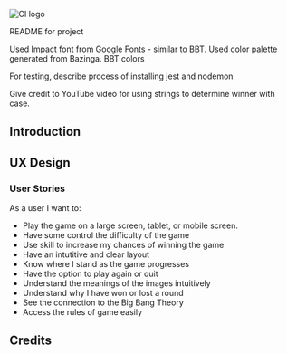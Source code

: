 ![CI logo](https://codeinstitute.s3.amazonaws.com/fullstack/ci_logo_small.png)

README for project

Used Impact font from Google Fonts - similar to BBT.
Used color palette generated from Bazinga. BBT colors


For testing, describe process of installing jest and nodemon

Give credit to YouTube video for using strings to determine winner with case.

## Introduction


## UX Design

### User Stories

As a user I want to:
+ Play the game on a large screen, tablet, or mobile screen.
+ Have some control the difficulty of the game
+ Use skill to increase my chances of winning the game
+ Have an intutitive and clear layout
+ Know where I stand as the game progresses
+ Have the option to play again or quit
+ Understand the meanings of the images intuitively
+ Understand why I have won or lost a round
+ See the connection to the Big Bang Theory
+ Access the rules of game easily



## Credits

